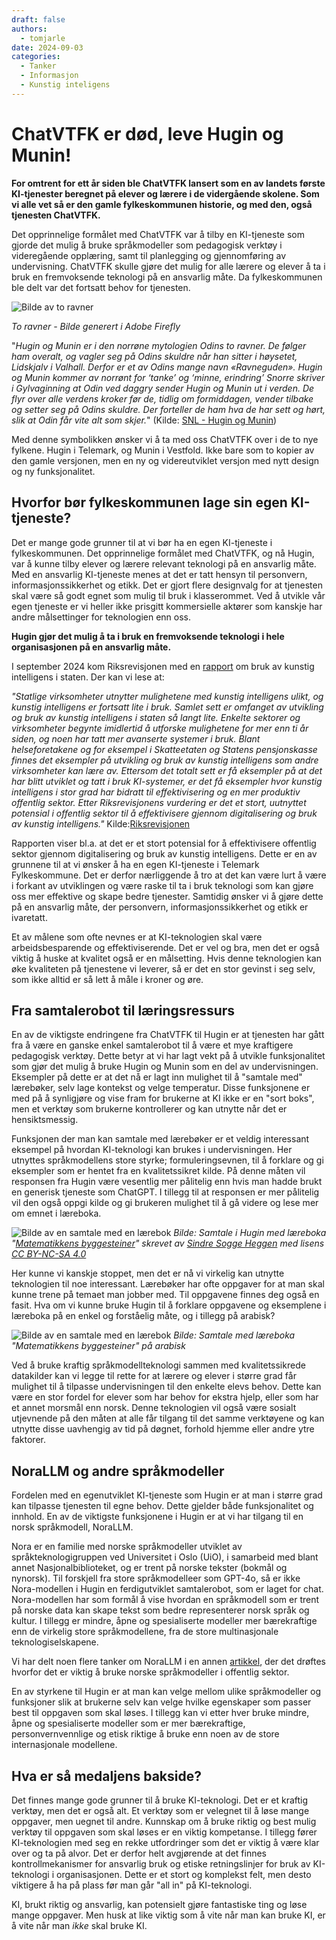```yaml
---
draft: false
authors:
  - tomjarle
date: 2024-09-03
categories:
  - Tanker
  - Informasjon
  - Kunstig inteligens
---
```


# ChatVTFK er død, leve Hugin og Munin!

**For omtrent for ett år siden ble ChatVTFK lansert som en av landets første KI-tjenester beregnet på elever og lærere i de vidergående skolene. Som vi alle vet så er den gamle fylkeskommunen historie, og med den, også tjenesten ChatVTFK.**

Det opprinnelige formålet med ChatVTFK var å tilby en KI-tjeneste som gjorde det mulig å bruke språkmodeller som pedagogisk verktøy i videregående opplæring, samt til planlegging og gjennomføring av undervisning. ChatVTFK skulle gjøre det mulig for alle lærere og elever å ta i bruk en fremvoksende teknologi på en ansvarlig måte. Da fylkeskommunen ble delt var det fortsatt behov for tjenesten.

![Bilde av to ravner](./images/Artikler/HuginMunin/ravner.jpg)

*To ravner - Bilde generert i Adobe Firefly*

"*Hugin og Munin er i den norrøne mytologien Odins to ravner. De følger ham overalt, og vagler seg på Odins skuldre når han sitter i høysetet, Lidskjalv i Valhall. Derfor er et av Odins mange navn «Ravneguden». Hugin og Munin kommer av norrønt for ‘tanke’ og ‘minne, erindring’ Snorre skriver i Gylvaginning at Odin ved daggry sender Hugin og Munin ut i verden. De flyr over alle verdens kroker før de, tidlig om formiddagen, vender tilbake og setter seg på Odins skuldre. Der forteller de ham hva de har sett og hørt, slik at Odin får vite alt som skjer.*" (Kilde: [SNL - Hugin og Munin](https://snl.no/Hugin_og_Munin))

Med denne symbolikken ønsker vi å ta med oss ChatVTFK over i de to nye fylkene. Hugin i Telemark, og Munin i Vestfold. Ikke bare som to kopier av den gamle versjonen, men en ny og videreutviklet versjon med nytt design og ny funksjonalitet.

## Hvorfor bør fylkeskommunen lage sin egen KI-tjeneste?
Det er mange gode grunner til at vi bør ha en egen KI-tjeneste i fylkeskommunen. Det opprinnelige formålet med ChatVTFK, og nå Hugin, var å kunne tilby elever og lærere relevant teknologi på en ansvarlig måte. Med en ansvarlig KI-tjeneste menes at det er tatt hensyn til personvern, informasjonssikkerhet og etikk. Det er gjort flere designvalg for at tjenesten skal være så godt egnet som mulig til bruk i klasserommet. Ved å utvikle vår egen tjeneste er vi heller ikke prisgitt kommersielle aktører som kanskje har andre målsettinger for teknologien enn oss. 

**Hugin gjør det mulig å ta i bruk en fremvoksende teknologi i hele organisasjonen på en ansvarlig måte.**

I september 2024 kom Riksrevisjonen med en [rapport](https://www.riksrevisjonen.no/rapporter-mappe/no-2023-2024/bruk-av-kunstig-intelligens-i-staten/) om bruk av kunstig intelligens i staten. Der kan vi lese at:

*"Statlige virksomheter utnytter mulighetene med kunstig intelligens ulikt, og kunstig intelligens er fortsatt lite i bruk. Samlet sett er omfanget av utvikling og bruk av kunstig intelligens i staten så langt lite. Enkelte sektorer og virksomheter begynte imidlertid å utforske mulighetene for mer enn ti år siden, og noen har tatt mer avanserte systemer i bruk. Blant helseforetakene og for eksempel i Skatteetaten og Statens pensjonskasse finnes det eksempler på utvikling og bruk av kunstig intelligens som andre virksomheter kan lære av. Ettersom det totalt sett er få eksempler på at det har blitt utviklet og tatt i bruk KI-systemer, er det få eksempler hvor kunstig intelligens i stor grad har bidratt til effektivisering og en mer produktiv offentlig sektor. Etter Riksrevisjonens vurdering er det et stort, uutnyttet potensial i offentlig sektor til å effektivisere gjennom digitalisering og bruk av kunstig intelligens."* Kilde:[Riksrevisjonen](https://www.riksrevisjonen.no/rapporter-mappe/no-2023-2024/bruk-av-kunstig-intelligens-i-staten/)

Rapporten viser bl.a. at det er et stort potensial for å effektivisere offentlig sektor gjennom digitalisering og bruk av kunstig intelligens. Dette er en av grunnene til at vi ønsker å ha en egen KI-tjeneste i Telemark Fylkeskommune. Det er derfor nærliggende å tro at det kan være lurt å være i forkant av utviklingen og være raske til ta i bruk teknologi som kan gjøre oss mer effektive og skape bedre tjenester. Samtidig ønsker vi å gjøre dette på en ansvarlig måte, der personvern, informasjonssikkerhet og etikk er ivaretatt.

Et av målene som ofte nevnes er at KI-teknologien skal være arbeidsbesparende og effektiviserende. Det er vel og bra, men det er også viktig å huske at kvalitet også er en målsetting. Hvis denne teknologien kan øke kvaliteten på tjenestene vi leverer, så er det en stor gevinst i seg selv, som ikke alltid er så lett å måle i kroner og øre.

## Fra samtalerobot til læringsressurs
En av de viktigste endringene fra ChatVTFK til Hugin er at tjenesten har gått fra å være en ganske enkel samtalerobot til å være et mye kraftigere pedagogisk verktøy. Dette betyr at vi har lagt vekt på å utvikle funksjonalitet som gjør det mulig å bruke Hugin og Munin som en del av undervisningen. Eksempler på dette er at det nå er lagt inn mulighet til å "samtale med" lærebøker, selv lage kontekst og velge temperatur. Disse funksjonene er med på å synligjøre og vise fram for brukerne at KI ikke er en "sort boks", men et verktøy som brukerne kontrollerer og kan utnytte når det er hensiktsmessig.

Funksjonen der man kan samtale med lærebøker er et veldig interessant eksempel på hvordan KI-teknologi kan brukes i undervisningen. Her utnyttes språkmodellens store styrke; formuleringsevnen, til å forklare og gi eksempler som er hentet fra en kvalitetssikret kilde. På denne måten vil responsen fra Hugin være vesentlig mer pålitelig enn hvis man hadde brukt en generisk tjeneste som ChatGPT. I tillegg til at responsen er mer pålitelig vil den også oppgi kilde og gi brukeren mulighet til å gå videre og lese mer om emnet i læreboka.

![Bilde av en samtale med en lærebok](./images/Artikler/HuginMunin/Samtale_Matematikk.png)
*Bilde: Samtale i Hugin med læreboka "[Matematikkens byggesteiner](https://sindreheggen.wordpress.com/boker/)" skrevet av [Sindre Sogge Heggen](https://sindrsh.github.io/openmathbooks/) med lisens [CC BY-NC-SA 4.0](https://creativecommons.org/licenses/by-nc-sa/4.0/deed.no)*

Her kunne vi kanskje stoppet, men det er nå vi virkelig kan utnytte teknologien til noe interessant. Lærebøker har ofte oppgaver for at man skal kunne trene på temaet man jobber med. Til oppgavene finnes deg også en fasit.  Hva om vi kunne bruke Hugin til å forklare oppgavene og eksemplene i læreboka på en enkel og forståelig måte, og i tillegg på arabisk? 

![Bilde av en samtale med en lærebok](./images/Artikler/HuginMunin/Samtale_arabisk.png)
*Bilde: Samtale med læreboka "Matematikkens byggesteiner" på arabisk*

Ved å bruke kraftig språkmodellteknologi sammen med kvalitetssikrede datakilder kan vi legge til rette for at lærere og elever i større grad får mulighet til å tilpasse undervisningen til den enkelte elevs behov. Dette kan være en stor fordel for elever som har behov for ekstra hjelp, eller som har et annet morsmål enn norsk. Denne teknologien vil også være sosialt utjevnende på den måten at alle får tilgang til det samme verktøyene og kan utnytte disse uavhengig av tid på døgnet, forhold hjemme eller andre ytre faktorer.

## NoraLLM og andre språkmodeller
Fordelen med en egenutviklet KI-tjeneste som Hugin er at man i større grad kan tilpasse tjenesten til egne behov. Dette gjelder både funksjonalitet og innhold. En av de viktigste funksjonene i Hugin er at vi har tilgang til en norsk språkmodell, NoraLLM.

Nora er en familie med norske språkmodeller utviklet av språkteknologigruppen ved Universitet i Oslo (UiO), i samarbeid med blant annet Nasjonalbiblioteket, og er trent på norske tekster (bokmål og nynorsk). Til forskjell fra store språkmodelleer som GPT-4o, så er ikke Nora-modellen i Hugin en ferdigutviklet samtalerobot, som er laget for chat. Nora-modellen har som formål å vise hvordan en språkmodell som er trent på norske data kan skape tekst som bedre representerer norsk språk og kultur. I tillegg er mindre, åpne og spesialiserte modeller mer bærekraftige enn de virkelig store språkmodellene, fra de store multinasjonale teknologiselskapene.

Vi har delt noen flere tanker om NoraLLM i en annen [artikkel](norskllm.md), der det drøftes hvorfor det er viktig å bruke norske språkmodeller i offentlig sektor.

En av styrkene til Hugin er at man kan velge mellom ulike språkmodeller og funksjoner slik at brukerne selv kan velge hvilke egenskaper som passer best til oppgaven som skal løses. I tillegg kan vi etter hver bruke mindre, åpne og spesialiserte modeller som er mer bærekraftige, personvernvennlige og etisk riktige å bruke enn noen av de store internasjonale modellene.

## Hva er så medaljens bakside?
Det finnes mange gode grunner til å bruke KI-teknologi. Det er et kraftig verktøy, men det er også alt. Et verktøy som er velegnet til å løse mange oppgaver, men uegnet til andre. Kunnskap om å bruke riktig og best mulig verktøy til oppgaven som skal løses er en viktig kompetanse. I tillegg fører KI-teknologien med seg en rekke utfordringer som det er viktig å være klar over og ta på alvor. Det er derfor helt avgjørende at det finnes kontrollmekanismer for ansvarlig bruk og etiske retningslinjer for bruk av KI-teknologi i organisasjonen. Dette er et stort og komplekst felt, men desto viktigere å ha på plass før man går "all in" på KI-teknologi.

KI, brukt riktig og ansvarlig, kan potensielt gjøre fantastiske ting og løse mange oppgaver. Men husk at like viktig som å vite når man kan bruke KI, er å vite når man *ikke* skal bruke KI.